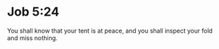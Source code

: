 # Job 5:24

You shall know that your tent is at peace, and you shall inspect your fold and miss nothing.
